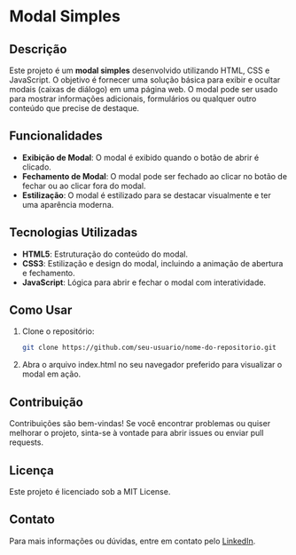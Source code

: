 # Modal Simples

## Descrição

Este projeto é um **modal simples** desenvolvido utilizando HTML, CSS e JavaScript. O objetivo é fornecer uma solução básica para exibir e ocultar modais (caixas de diálogo) em uma página web. O modal pode ser usado para mostrar informações adicionais, formulários ou qualquer outro conteúdo que precise de destaque.

## Funcionalidades

- **Exibição de Modal**: O modal é exibido quando o botão de abrir é clicado.
- **Fechamento de Modal**: O modal pode ser fechado ao clicar no botão de fechar ou ao clicar fora do modal.
- **Estilização**: O modal é estilizado para se destacar visualmente e ter uma aparência moderna.

## Tecnologias Utilizadas

- **HTML5**: Estruturação do conteúdo do modal.
- **CSS3**: Estilização e design do modal, incluindo a animação de abertura e fechamento.
- **JavaScript**: Lógica para abrir e fechar o modal com interatividade.

## Como Usar

1. Clone o repositório:
   ```bash
   git clone https://github.com/seu-usuario/nome-do-repositorio.git

2. Abra o arquivo index.html no seu navegador preferido para visualizar o modal em ação.

## Contribuição
Contribuições são bem-vindas! Se você encontrar problemas ou quiser melhorar o projeto, sinta-se à vontade para abrir issues ou enviar pull requests.

## Licença
Este projeto é licenciado sob a MIT License.

 ## Contato
Para mais informações ou dúvidas, entre em contato pelo [LinkedIn](https://www.linkedin.com/in/marianykarla).
